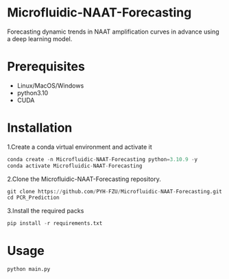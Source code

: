 # Microfluidic-NAAT-Forecasting
Forecasting dynamic trends in NAAT amplification curves in advance using a deep learning model.
#  Prerequisites
* Linux/MacOS/Windows
* python3.10
* CUDA
# Installation
1.Create a conda virtual environment and activate it
```python
conda create -n Microfluidic-NAAT-Forecasting python=3.10.9 -y
conda activate Microfluidic-NAAT-Forecasting
```
2.Clone the Microfluidic-NAAT-Forecasting repository.
```python
git clone https://github.com/PYH-FZU/Microfluidic-NAAT-Forecasting.git
cd PCR_Prediction
```
3.Install the required packs
```python
pip install -r requirements.txt
```
# Usage
```python
python main.py
```
